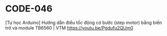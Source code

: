 # CODE-046
[Tự học Arduino] Hướng dẫn điều tốc động cơ bước (step motor) bằng biến trở và module TB6560 | VTM https://youtu.be/Pgdufu2QUm0
